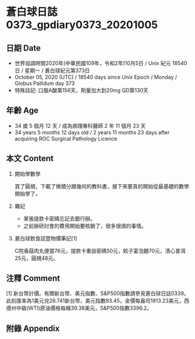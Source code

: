 [_metadata_:encoding]: - "utf-8"
[_metadata_:language]: - "zh-Hant-TW"
[_metadata_:fileformat]: - "markdown"
[_metadata_:MIME_type]: - "text/plain"
[_metadata_:markdown_version]: - "commonmark version 0.29"
[_metadata_:markdown_spec]: - "https://spec.commonmark.org/0.29/"

# 蒼白球日誌0373_gpdiary0373_20201005 #

## 日期 Date ##

* 世界協調時間2020年(中華民國109年，令和2年)10月5日 / Unix 紀元 18540 日 / 星期一 / 蒼白球紀元第373日
* October 05, 2020 (UTC) / 18540 days since Unix Epoch / Monday / Globus Pallidum day 373
* 特殊註記: 口服A酸第156天，劑量加大到20mg QD第130天

## 年齡 Age ##

* 34 歲 5 個月 12 天 / 成為病理專科醫師 2 年 11 個月 23 天
* 34 years 5 months 12 days old / 2 years 11 months 23 days after acquiring ROC Surgical Pathology Licence

## 本文 Content ##

1. 開始學數學

    買了圓規，下載了微積分跟幾何的教科書，接下來要真的開始從最基礎的數學開始學了。

2. 雜記

    * 某張提款卡密碼忘記去銀行辦。
    * 之前辦研討會的費用開始要核銷了，很多很煩的事情。

3. 蒼白球飲食誌暨物價筆記[1]

    C院香菇肉丸便當76元，提款卡重設密碼50元，餃子宴泡麵70元，清心普洱25元，圓規48元。

## 注釋 Comment ##

[1] 新台幣計價。有關新台幣、美元指數、S&P500指數請參見蒼白球日誌0339。此刻匯率為1美元兌28.741新台幣，美元指數93.45，金價每盎司1913.23美元，西德州中級(WTI)原油價格每桶39.38美元，S&P500指數3396.2。

## 附錄 Appendix ##
